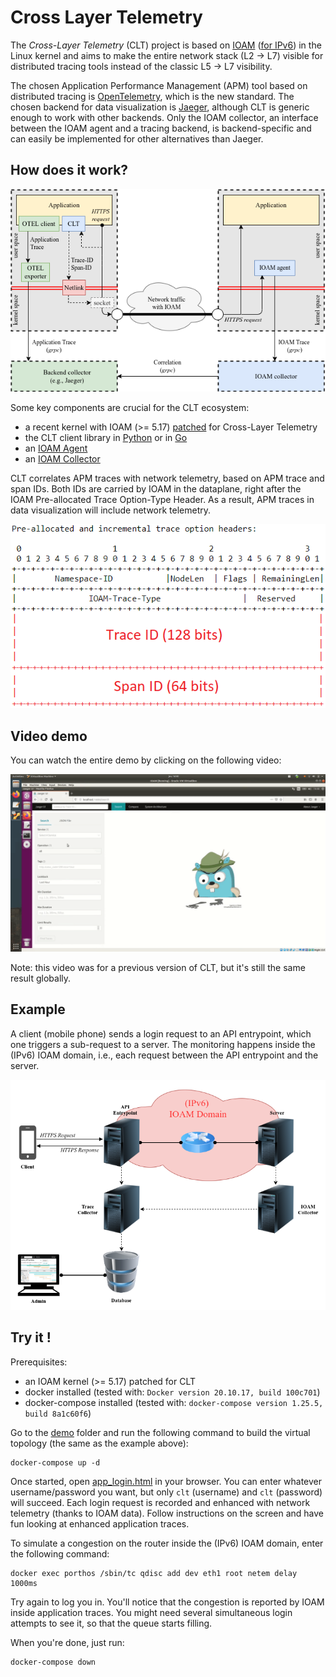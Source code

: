 # Cross Layer Telemetry

The *Cross-Layer Telemetry* (CLT) project is based on [IOAM](https://datatracker.ietf.org/doc/rfc9197/) ([for IPv6](https://datatracker.ietf.org/doc/draft-ietf-ippm-ioam-ipv6-options)) in the Linux kernel and aims to make the entire network stack (L2 -> L7) visible for distributed tracing tools instead of the classic L5 -> L7 visibility.

The chosen Application Performance Management (APM) tool based on distributed tracing is [OpenTelemetry](https://opentelemetry.io), which is the new standard. The chosen backend for data visualization is [Jaeger](https://www.jaegertracing.io), although CLT is generic enough to work with other backends. Only the IOAM collector, an interface between the IOAM agent and a tracing backend, is backend-specific and can easily be implemented for other alternatives than Jaeger.

## How does it work?

![CLT_Architecture](./images/architecture.png?raw=true "CLT Architecture, with OpenTelemetry as the tracing tool and Jaeger as the backend")

Some key components are crucial for the CLT ecosystem:
- a recent kernel with IOAM (>= 5.17) [patched](./CLT.patch) for Cross-Layer Telemetry
- the CLT client library in [Python](./clt_genl.py) or in [Go](./clt_genl_go/)
- an [IOAM Agent](https://github.com/Advanced-Observability/ioam-agent-python/tree/clt)
- an [IOAM Collector](https://github.com/Advanced-Observability/ioam-collector-go-jaeger)

CLT correlates APM traces with network telemetry, based on APM trace and span IDs. Both IDs are carried by IOAM in the dataplane, right after the IOAM Pre-allocated Trace Option-Type Header. As a result, APM traces in data visualization will include network telemetry.

![IOAM_Trace_Header_Span](./images/ioam_new_header.png?raw=true "Location of trace and span IDs in the IOAM Pre-allocated Trace Option-Type Header")

## Video demo

You can watch the entire demo by clicking on the following video:

[![GIF_video](./images/video.gif?raw=true "CLT demo video")](https://youtu.be/LD1Dv9MPoJ8)

Note: this video was for a previous version of CLT, but it's still the same result globally.

## Example

A client (mobile phone) sends a login request to an API entrypoint, which one triggers a sub-request to a server. The monitoring happens inside the (IPv6) IOAM domain, i.e., each request between the API entrypoint and the server.

![Topology](images/topology.png?raw=true "Topology")

## Try it !

Prerequisites:
- an IOAM kernel (>= 5.17) patched for CLT
- docker installed (tested with: `Docker version 20.10.17, build 100c701`)
- docker-compose installed (tested with: `docker-compose version 1.25.5, build 8a1c60f6`)

Go to the [demo](./demo) folder and run the following command to build the virtual topology (the same as the example above):
```
docker-compose up -d
```

Once started, open [app_login.html](./demo/app_login.html) in your browser. You can enter whatever username/password you want, but only `clt` (username) and `clt` (password) will succeed. Each login request is recorded and enhanced with network telemetry (thanks to IOAM data). Follow instructions on the screen and have fun looking at enhanced application traces.

To simulate a congestion on the router inside the (IPv6) IOAM domain, enter the following command:
```
docker exec porthos /sbin/tc qdisc add dev eth1 root netem delay 1000ms
```

Try again to log you in. You'll notice that the congestion is reported by IOAM inside application traces. You might need several simultaneous login attempts to see it, so that the queue starts filling.

When you're done, just run:
```
docker-compose down
```
